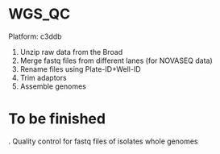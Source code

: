 # WGS_QC
Platform: c3ddb
1. Unzip raw data from the Broad
2. Merge fastq files from different lanes (for NOVASEQ data)
3. Rename files using Plate-ID+Well-ID
4. Trim adaptors
5. Assemble genomes



# To be finished
. Quality control for fastq files of isolates whole genomes

